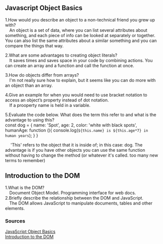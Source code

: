 ## Javascript Object Basics

1.How would you describe an object to a non-technical friend you grew up with?  
&ensp;&ensp;An object is a set of data, where you can list several attributes about something, and each piece of info can be looked at separately or together. You can also list the same attributes about a similar something and you can compare the things that way.  

2.What are some advantages to creating object literals?  
&ensp;&ensp;It saves times and saves space in your code by combining actions. You can create an array and a function and call the function at once.  

3.How do objects differ from arrays?  
&ensp;&ensp;I'm not really sure how to explain, but it seems like you can do more with an object than an array.   

4.Give an example for when you would need to use bracket notation to access an object’s property instead of dot notation.  
&ensp;&ensp;If a prooperty name is held in a variable.  

5.Evaluate the code below. What does the term this refer to and what is the advantage to using this?    
const dog = {
  name: 'Spot',
  age: 2,
  color: 'white with black spots',
  humanAge: function (){
    console.log(`${this.name} is ${this.age*7} in human years`);
  }
}  

&ensp;&ensp; 'This' refers to the object that it is inside of; in this case: dog. The advantage is if you have other objects you can use the same function without having to change the method (or whatever it's called. too many new terms to remember)  

## Introduction to the DOM

1.What is the DOM?  
&ensp;&ensp;Document Object Model. Programming interface for web docs.  
2.Briefly describe the relationship between the DOM and JavaScript.  
&ensp;&ensp;The DOM allows JavaScript to manipulate documents, tables and other elements.  

### Sources

[JavaScript Object Basics](https://developer.mozilla.org/en-US/docs/Learn/JavaScript/Objects/Basics)  
[Introduction to the DOM](https://developer.mozilla.org/en-US/docs/Web/API/Document_Object_Model/Introduction)

